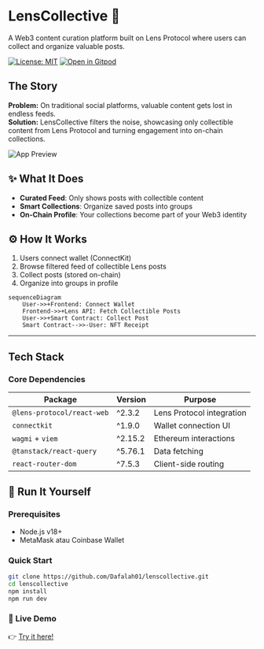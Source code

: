 # LensCollective 🌿
A Web3 content curation platform built on Lens Protocol where users can collect and organize valuable posts.

[![License: MIT](https://img.shields.io/badge/License-MIT-blue.svg)](https://opensource.org/licenses/MIT)
[![Open in Gitpod](https://img.shields.io/badge/Open%20in-Gitpod-908A85?logo=gitpod)](https://gitpod.io/#https://github.com/Dafalah01/lenscollective)

## The Story
**Problem:** On traditional social platforms, valuable content gets lost in endless feeds.  
**Solution:** LensCollective filters the noise, showcasing only collectible content from Lens Protocol and turning engagement into on-chain collections.

![App Preview](./public/preview.gif)

## ✨ What It Does
- **Curated Feed**: Only shows posts with collectible content
- **Smart Collections**: Organize saved posts into groups
- **On-Chain Profile**: Your collections become part of your Web3 identity

## ⚙️ How It Works
1. Users connect wallet (ConnectKit)
2. Browse filtered feed of collectible Lens posts
3. Collect posts (stored on-chain)
4. Organize into groups in profile

```mermaid
sequenceDiagram
    User->>+Frontend: Connect Wallet
    Frontend->>+Lens API: Fetch Collectible Posts
    User->>+Smart Contract: Collect Post
    Smart Contract-->>-User: NFT Receipt
```

---

## Tech Stack
### Core Dependencies
| Package | Version | Purpose |
|---------|---------|---------|
| `@lens-protocol/react-web` | ^2.3.2 | Lens Protocol integration |
| `connectkit` | ^1.9.0 | Wallet connection UI |
| `wagmi` + `viem` | ^2.15.2 | Ethereum interactions |
| `@tanstack/react-query` | ^5.76.1 | Data fetching |
| `react-router-dom` | ^7.5.3 | Client-side routing |

## 🚀 Run It Yourself

### Prerequisites
- Node.js v18+
- MetaMask atau Coinbase Wallet

### Quick Start
```bash
git clone https://github.com/Dafalah01/lenscollective.git
cd lenscollective
npm install
npm run dev
```
### 🔗 Live Demo
👉 [Try it here!](https://lens-collective.vercel.app/)
